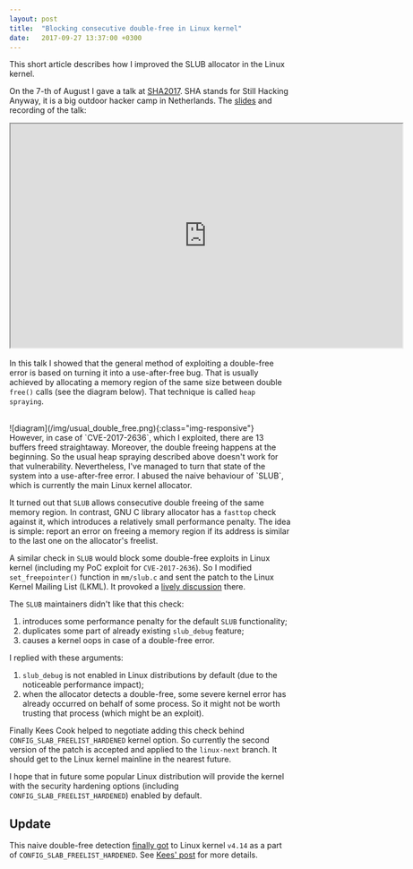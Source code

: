 ```yaml
---
layout: post
title:  "Blocking consecutive double-free in Linux kernel"
date:   2017-09-27 13:37:00 +0300
---
```


This short article describes how I improved the SLUB allocator in the Linux kernel.

On the 7-th of August I gave a talk at [SHA2017][1]. SHA stands for Still Hacking Anyway, it is a big outdoor hacker camp in Netherlands. The [slides][2] and recording of the talk:
<iframe width="700" height="400" src="https://www.youtube.com/embed/g7Qm0NpPAz4"></iframe>

In this talk I showed that the general method of exploiting a double-free error is based on turning it into a use-after-free bug. That is usually achieved by allocating a memory region of the same size between double `free()` calls (see the diagram below). That technique is called `heap spraying`.

<br>
![diagram](/img/usual_double_free.png){:class="img-responsive"}

<br>
However, in case of `CVE-2017-2636`, which I exploited, there are 13 buffers freed straightaway. Moreover, the double freeing happens at the beginning. So the usual heap spraying described above doesn't work for that vulnerability. Nevertheless, I've managed to turn that state of the system into a use-after-free error. I abused the naive behaviour of `SLUB`, which is currently the main Linux kernel allocator.

It turned out that `SLUB` allows consecutive double freeing of the same memory region. In contrast, GNU C library allocator has a `fasttop` check against it, which introduces a relatively small performance penalty. The idea is simple: report an error on freeing a memory region if its address is similar to the last one on the allocator's freelist.

A similar check in `SLUB` would block some double-free exploits in Linux kernel (including my PoC exploit for `CVE-2017-2636`). So I modified `set_freepointer()` function in `mm/slub.c` and sent the patch to the Linux Kernel Mailing List (LKML). It provoked a [lively discussion][3] there.

The `SLUB` maintainers didn't like that this check:
  1. introduces some performance penalty for the default `SLUB` functionality;
  2. duplicates some part of already existing `slub_debug` feature;
  3. causes a kernel oops in case of a double-free error.

I replied with these arguments:
  1. `slub_debug` is not enabled in Linux distributions by default (due to the noticeable performance impact);
  2. when the allocator detects a double-free, some severe kernel error has already occurred on behalf of some process. So it might not be worth trusting that process (which might be an exploit).

Finally Kees Cook helped to negotiate adding this check behind `CONFIG_SLAB_FREELIST_HARDENED` kernel option. So currently the second version of the patch is accepted and applied to the `linux-next` branch. It should get to the Linux kernel mainline in the nearest future.

I hope that in future some popular Linux distribution will provide the kernel with the security hardening options (including `CONFIG_SLAB_FREELIST_HARDENED`) enabled by default.

## Update

This naive double-free detection [finally got][4] to Linux kernel `v4.14` as a part of `CONFIG_SLAB_FREELIST_HARDENED`. See [Kees' post][5] for more details.

[1]: https://program.sha2017.org/events/295.html
[2]: https://program.sha2017.org/system/event_attachments/attachments/000/000/111/original/a13xp0p0v_race_for_root_SHA2017.pdf
[3]: https://lkml.org/lkml/2017/7/17/646
[4]: https://git.kernel.org/pub/scm/linux/kernel/git/torvalds/linux.git/commit/?id=ce6fa91b93630396ca220c33dd38ffc62686d499
[5]: https://outflux.net/blog/archives/2017/11/14/security-things-in-linux-v4-14/
